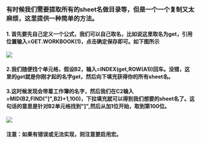 ### 有时候我们需要提取所有的sheet名做目录等，但是一个一个复制又太麻烦，这里提供一种简单的方法。  
#### 1. 首先要先自己定义一个公式，我们可以自己取名，比如说这里取名为get，引用位置输入=GET.WORKBOOK(1)，点击确定保存即可。如下图所示  
![](https://upload-images.jianshu.io/upload_images/17736870-ae9f49f500b592d2.png?imageMogr2/auto-orient/strip%7CimageView2/2/w/1240)  
#### 2.我们随便找个单元格，假设B2，输入=INDEX(get,ROW(A1))回车。没错，这里的get就是你刚才起的名字get，然后向下填充获得你的所有sheet名。  
#### 3.这时候发现会带着工作簿的名字，然后我们在C2输入=MID(B2,FIND("]",B2)+1,100)，下拉填充就可以得到我们想要的sheet名了。这句话的意思是针对B2单元格找到"]",然后从加1位开始，取到第100位。  
![](https://upload-images.jianshu.io/upload_images/17736870-cde917b4dae50b9b.png?imageMogr2/auto-orient/strip%7CimageView2/2/w/1240)  
#### 注意：如果有错误或无法实现，则注意要启用宏。
